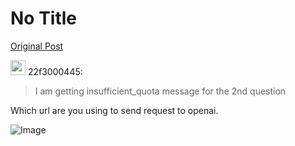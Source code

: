 # No Title

[Original Post](https://discourse.onlinedegree.iitm.ac.in/t/163247/37)

<aside class="quote group-ds-students" data-username="22f3000445" data-post="28" data-topic="163247">
<div class="title">
<div class="quote-controls"></div>
<img alt="" width="24" height="24" src="https://dub1.discourse-cdn.com/flex013/user_avatar/discourse.onlinedegree.iitm.ac.in/22f3000445/48/96290_2.png" class="avatar"> 22f3000445:</div>
<blockquote>
<p>I am getting insufficient_quota message for the 2nd question</p>
</blockquote>
</aside>
<p>Which url are you using to send request to openai.</p>

![Image](https://dub1.discourse-cdn.com/flex013/user_avatar/discourse.onlinedegree.iitm.ac.in/22f3000445/48/96290_2.png)